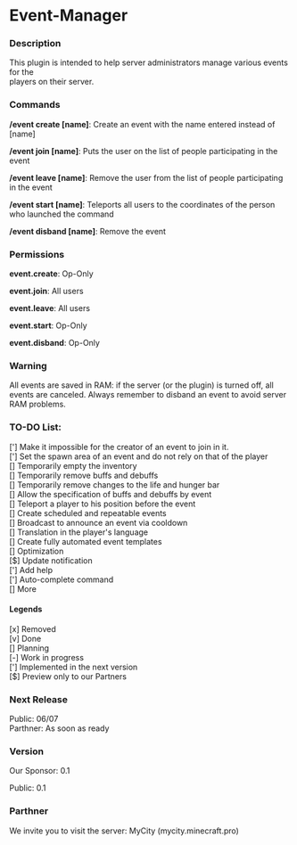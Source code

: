 <h1>Event-Manager</h1>

<h3>Description</h3>
<p>This plugin is intended to help server administrators manage various events for the<br>
players on their server.</p>

<h3>Commands</h3>
<p><b>/event create [name]</b>: Create an event with the name entered instead of [name]</p>
<p><b>/event join [name]</b>: Puts the user on the list of people participating in the event</p>
<p><b>/event leave [name]</b>: Remove the user from the list of people participating in the event</p>
<p><b>/event start [name]</b>: Teleports all users to the coordinates of the person who launched the command</p>
<p><b>/event disband [name]</b>: Remove the event</p>

<h3>Permissions</h3>
<p><b>event.create</b>: Op-Only</p>
<p><b>event.join</b>: All users</p>
<p><b>event.leave</b>: All users</p>
<p><b>event.start</b>: Op-Only</p>
<p><b>event.disband</b>: Op-Only</p>

<h3>Warning</h3>
<p>All events are saved in RAM: if the server (or the plugin) is turned off, all events are canceled.
Always remember to disband an event to avoid server RAM problems.</p>

<h3>TO-DO List:</h3>
['] Make it impossible for the creator of an event to join in it.<br>
['] Set the spawn area of an event and do not rely on that of the player<br>
[] Temporarily empty the inventory<br>
[] Temporarily remove buffs and debuffs<br>
[] Temporarily remove changes to the life and hunger bar<br>
[] Allow the specification of buffs and debuffs by event<br>
[] Teleport a player to his position before the event<br>
[] Create scheduled and repeatable events<br>
[] Broadcast to announce an event via cooldown<br>
[] Translation in the player's language<br>
[] Create fully automated event templates<br>
[] Optimization<br>
[$] Update notification<br>
['] Add help<br>
['] Auto-complete command<br>
[] More<br>

<h4> Legends </h4>
[x] Removed<br>
[v] Done<br>
[] Planning<br>
[-] Work in progress<br>
['] Implemented in the next version<br>
[$] Preview only to our Partners<br>

<h3>Next Release</h3>
Public: 06/07<br>
Parthner: As soon as ready<br>

<h3>Version</h3>
<p>Our Sponsor: 0.1</p>
<p>Public: 0.1</p>

<h3>Parthner</h3>
<p>We invite you to visit the server: MyCity (mycity.minecraft.pro)</p>
